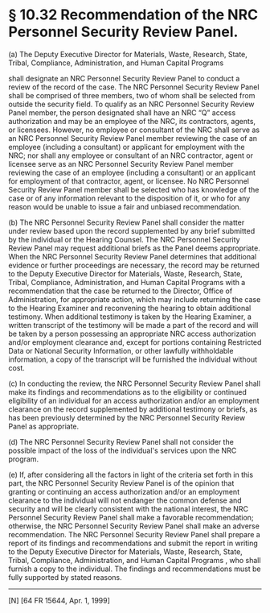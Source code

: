 # § 10.32   Recommendation of the NRC Personnel Security Review Panel.

(a) The Deputy Executive Director for Materials, Waste, Research, State, Tribal, Compliance, Administration, and Human Capital Programs 

 shall designate an NRC Personnel Security Review Panel to conduct a review of the record of the case. The NRC Personnel Security Review Panel shall be comprised of three members, two of whom shall be selected from outside the security field. To qualify as an NRC Personnel Security Review Panel member, the person designated shall have an NRC “Q” access authorization and may be an employee of the NRC, its contractors, agents, or licensees. However, no employee or consultant of the NRC shall serve as an NRC Personnel Security Review Panel member reviewing the case of an employee (including a consultant) or applicant for employment with the NRC; nor shall any employee or consultant of an NRC contractor, agent or licensee serve as an NRC Personnel Security Review Panel member reviewing the case of an employee (including a consultant) or an applicant for employment of that contractor, agent, or licensee. No NRC Personnel Security Review Panel member shall be selected who has knowledge of the case or of any information relevant to the disposition of it, or who for any reason would be unable to issue a fair and unbiased recommendation.


(b) The NRC Personnel Security Review Panel shall consider the matter under review based upon the record supplemented by any brief submitted by the individual or the Hearing Counsel. The NRC Personnel Security Review Panel may request additional briefs as the Panel deems appropriate. When the NRC Personnel Security Review Panel determines that additional evidence or further proceedings are necessary, the record may be returned to the Deputy Executive Director for Materials, Waste, Research, State, Tribal, Compliance, Administration, and Human Capital Programs with a recommendation that the case be returned to the Director, Office of Administration, for appropriate action, which may include returning the case to the Hearing Examiner and reconvening the hearing to obtain additional testimony. When additional testimony is taken by the Hearing Examiner, a written transcript of the testimony will be made a part of the record and will be taken by a person possessing an appropriate NRC access authorization and/or employment clearance and, except for portions containing Restricted Data or National Security Information, or other lawfully withholdable information, a copy of the transcript will be furnished the individual without cost.


(c) In conducting the review, the NRC Personnel Security Review Panel shall make its findings and recommendations as to the eligibility or continued eligibility of an individual for an access authorization and/or an employment clearance on the record supplemented by additional testimony or briefs, as has been previously determined by the NRC Personnel Security Review Panel as appropriate.


(d) The NRC Personnel Security Review Panel shall not consider the possible impact of the loss of the individual's services upon the NRC program.


(e) If, after considering all the factors in light of the criteria set forth in this part, the NRC Personnel Security Review Panel is of the opinion that granting or continuing an access authorization and/or an employment clearance to the individual will not endanger the common defense and security and will be clearly consistent with the national interest, the NRC Personnel Security Review Panel shall make a favorable recommendation; otherwise, the NRC Personnel Security Review Panel shall make an adverse recommendation. The NRC Personnel Security Review Panel shall prepare a report of its findings and recommendations and submit the report in writing to the Deputy Executive Director for Materials, Waste, Research, State, Tribal, Compliance, Administration, and Human Capital Programs , who shall furnish a copy to the individual. The findings and recommendations must be fully supported by stated reasons.



---

[N] [64 FR 15644, Apr. 1, 1999]




